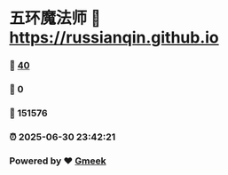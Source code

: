 # 五环魔法师 :link: https://russianqin.github.io 
### :page_facing_up: [40](https://russianqin.github.io/tag.html) 
### :speech_balloon: 0 
### :hibiscus: 151576 
### :alarm_clock: 2025-06-30 23:42:21 
### Powered by :heart: [Gmeek](https://github.com/Meekdai/Gmeek)
